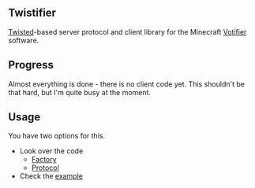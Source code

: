 Twistifier
----------

[Twisted](https://twistedmatrix.com/)-based server protocol and client library for the Minecraft [Votifier](http://dev.bukkit.org/bukkit-plugins/votifier/) software.

Progress
--------

Almost everything is done - there is no client code yet. This shouldn't be that hard, but I'm quite busy at the moment.

Usage
-----

You have two options for this.

* Look over the code
    * [Factory](https://github.com/gdude2002/twistifier/blob/master/twistifier/server/factory.py)
    * [Protocol](https://github.com/gdude2002/twistifier/blob/master/twistifier/server/protocol.py)
* Check the [example](https://github.com/gdude2002/twistifier/blob/master/twistifier/examples/default_test.py)
